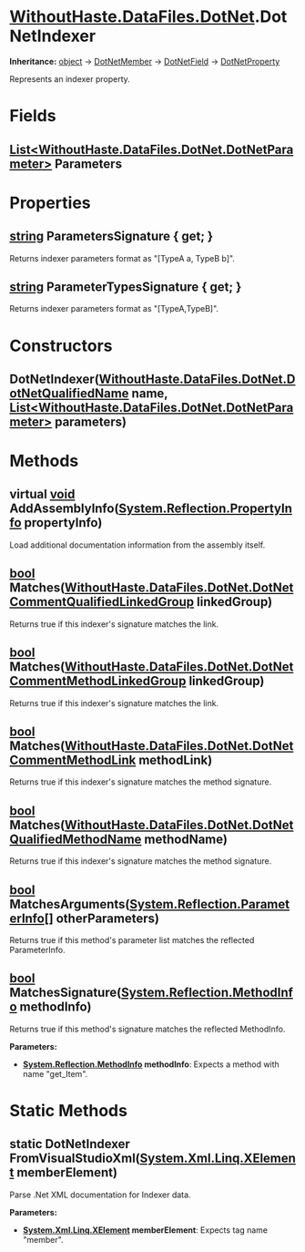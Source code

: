 # [WithoutHaste.DataFiles.DotNet](TableOfContents.WithoutHaste.DataFiles.DotNet.md).DotNetIndexer

**Inheritance:** [object](https://docs.microsoft.com/en-us/dotnet/api/system.object) → [DotNetMember](WithoutHaste.DataFiles.DotNet.DotNetMember.md) → [DotNetField](WithoutHaste.DataFiles.DotNet.DotNetField.md) → [DotNetProperty](WithoutHaste.DataFiles.DotNet.DotNetProperty.md)  

Represents an indexer property.  

# Fields

## [List&lt;WithoutHaste.DataFiles.DotNet.DotNetParameter&gt;](https://docs.microsoft.com/en-us/dotnet/api/system.collections.generic.list-1) Parameters

# Properties

## [string](https://docs.microsoft.com/en-us/dotnet/api/system.string) ParametersSignature { get; }

Returns indexer parameters format as "[TypeA a, TypeB b]".  

## [string](https://docs.microsoft.com/en-us/dotnet/api/system.string) ParameterTypesSignature { get; }

Returns indexer parameters format as "[TypeA,TypeB]".  

# Constructors

## DotNetIndexer([WithoutHaste.DataFiles.DotNet.DotNetQualifiedName](WithoutHaste.DataFiles.DotNet.DotNetQualifiedName.md) name, [List&lt;WithoutHaste.DataFiles.DotNet.DotNetParameter&gt;](https://docs.microsoft.com/en-us/dotnet/api/system.collections.generic.list-1) parameters)

# Methods

## virtual [void](https://docs.microsoft.com/en-us/dotnet/api/system.void) AddAssemblyInfo([System.Reflection.PropertyInfo](https://docs.microsoft.com/en-us/dotnet/api/system.reflection.propertyinfo) propertyInfo)

Load additional documentation information from the assembly itself.  

## [bool](https://docs.microsoft.com/en-us/dotnet/api/system.boolean) Matches([WithoutHaste.DataFiles.DotNet.DotNetCommentQualifiedLinkedGroup](WithoutHaste.DataFiles.DotNet.DotNetCommentQualifiedLinkedGroup.md) linkedGroup)

Returns true if this indexer's signature matches the link.  

## [bool](https://docs.microsoft.com/en-us/dotnet/api/system.boolean) Matches([WithoutHaste.DataFiles.DotNet.DotNetCommentMethodLinkedGroup](WithoutHaste.DataFiles.DotNet.DotNetCommentMethodLinkedGroup.md) linkedGroup)

Returns true if this indexer's signature matches the link.  

## [bool](https://docs.microsoft.com/en-us/dotnet/api/system.boolean) Matches([WithoutHaste.DataFiles.DotNet.DotNetCommentMethodLink](WithoutHaste.DataFiles.DotNet.DotNetCommentMethodLink.md) methodLink)

Returns true if this indexer's signature matches the method signature.  

## [bool](https://docs.microsoft.com/en-us/dotnet/api/system.boolean) Matches([WithoutHaste.DataFiles.DotNet.DotNetQualifiedMethodName](WithoutHaste.DataFiles.DotNet.DotNetQualifiedMethodName.md) methodName)

Returns true if this indexer's signature matches the method signature.  

## [bool](https://docs.microsoft.com/en-us/dotnet/api/system.boolean) MatchesArguments([System.Reflection.ParameterInfo[]](https://docs.microsoft.com/en-us/dotnet/api/system.reflection.parameterinfo[]) otherParameters)

Returns true if this method's parameter list matches the reflected ParameterInfo.  

## [bool](https://docs.microsoft.com/en-us/dotnet/api/system.boolean) MatchesSignature([System.Reflection.MethodInfo](https://docs.microsoft.com/en-us/dotnet/api/system.reflection.methodinfo) methodInfo)

Returns true if this method's signature matches the reflected MethodInfo.  

**Parameters:**  
* **[System.Reflection.MethodInfo](https://docs.microsoft.com/en-us/dotnet/api/system.reflection.methodinfo) methodInfo**: Expects a method with name "get_Item".  

# Static Methods

## static DotNetIndexer FromVisualStudioXml([System.Xml.Linq.XElement](https://docs.microsoft.com/en-us/dotnet/api/system.xml.linq.xelement) memberElement)

Parse .Net XML documentation for Indexer data.  

**Parameters:**  
* **[System.Xml.Linq.XElement](https://docs.microsoft.com/en-us/dotnet/api/system.xml.linq.xelement) memberElement**: Expects tag name "member".  

